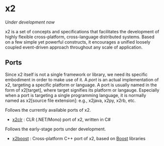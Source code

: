 x2
==

_Under development now_

x2 is a set of concepts and specifications that facilitates the development of
highly flexible cross-platform, cross-language distributed systems. Based on a
few simple yet powerful constructs, it encourages a unified loosely coupled
event-driven approach throughout any scale of application.

Ports
-----

Since x2 itself is not a single framework or library, we need its specific
embodiment in order to make use of it. A _port_ is an actual implementation of x2,
targeting a specific platform or language. A port is usually named in the form of
x2[target], where target signifies its platform or langauge. Especially when a
port is targeting a single programming language, it is normally named as
x2[source file extension]: e.g., x2java, x2py, x2rb, etc.

Follows the currently available ports of x2.

* [x2clr](https://github.com/jaykang920/x2clr) : CLR (.NET/Mono) port of x2,
  written in C#

Follows the early-stage ports under development.

* [x2boost](https://github.com/jaykang920/x2boost) : Cross-platform C++ port of x2,
based on [Boost](http://www.boost.org) libraries
